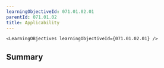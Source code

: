 ```yaml
---
learningObjectiveId: 071.01.02.01
parentId: 071.01.02
title: Applicability
---
```


```tsx eval
<LearningOBjectives learningObjectiveId={071.01.02.01} />
```

## Summary
